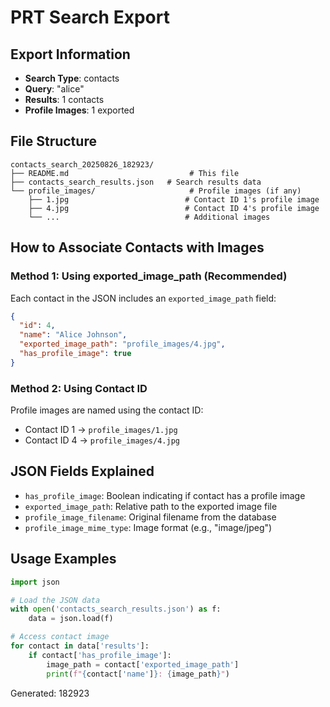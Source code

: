 # PRT Search Export

## Export Information
- **Search Type**: contacts
- **Query**: "alice"
- **Results**: 1 contacts
- **Profile Images**: 1 exported

## File Structure
```
contacts_search_20250826_182923/
├── README.md                           # This file
├── contacts_search_results.json   # Search results data
└── profile_images/                     # Profile images (if any)
    ├── 1.jpg                          # Contact ID 1's profile image
    ├── 4.jpg                          # Contact ID 4's profile image
    └── ...                            # Additional images
```

## How to Associate Contacts with Images

### Method 1: Using exported_image_path (Recommended)
Each contact in the JSON includes an `exported_image_path` field:
```json
{
  "id": 4,
  "name": "Alice Johnson",
  "exported_image_path": "profile_images/4.jpg",
  "has_profile_image": true
}
```

### Method 2: Using Contact ID
Profile images are named using the contact ID:
- Contact ID 1 → `profile_images/1.jpg`
- Contact ID 4 → `profile_images/4.jpg`

## JSON Fields Explained
- `has_profile_image`: Boolean indicating if contact has a profile image
- `exported_image_path`: Relative path to the exported image file
- `profile_image_filename`: Original filename from the database
- `profile_image_mime_type`: Image format (e.g., "image/jpeg")

## Usage Examples
```python
import json

# Load the JSON data
with open('contacts_search_results.json') as f:
    data = json.load(f)

# Access contact image
for contact in data['results']:
    if contact['has_profile_image']:
        image_path = contact['exported_image_path']
        print(f"{contact['name']}: {image_path}")
```

Generated: 182923
